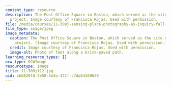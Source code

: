 ```yaml
---
content_type: resource
description: The Post Office Square in Boston, which served as the site of a student's
  project. Image courtesy of Francisca Rojas. Used with permission.
file: /media/courses/11-309j-sensing-place-photography-as-inquiry-fall-2012/cb6820fd7e585e3e471fc7da64369639_11-309jf12.jpg
file_type: image/jpeg
image_metadata:
  caption: The Post Office Square in Boston, which served as the site of a student's
    project. (Image courtesy of Francisca Rojas. Used with permission.)
  credit: Image courtesy of Francisca Rojas. Used with permission.
  image-alt: Photo of feet along a brick-paved path.
learning_resource_types: []
ocw_type: OCWImage
resourcetype: Image
title: 11-309jf12.jpg
uid: cb6820fd-7e58-5e3e-471f-c7da64369639
---
```

